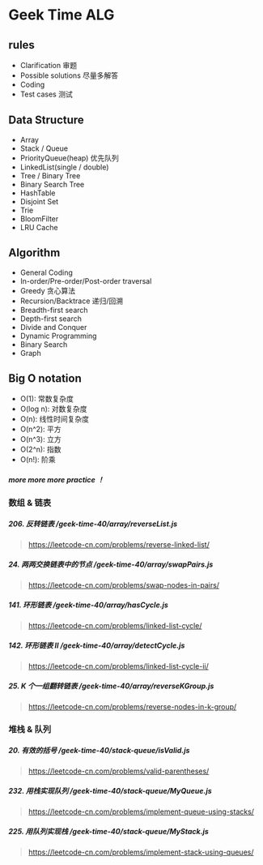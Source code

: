 # Geek Time ALG

## rules
* Clarification 审题
* Possible solutions 尽量多解答
* Coding 
* Test cases 测试

## Data Structure
* Array
* Stack / Queue
* PriorityQueue(heap) 优先队列
* LinkedList(single / double)
* Tree / Binary Tree
* Binary Search Tree
* HashTable
* Disjoint Set
* Trie
* BloomFilter
* LRU Cache

## Algorithm
* General Coding
* In-order/Pre-order/Post-order traversal
* Greedy 贪心算法
* Recursion/Backtrace 递归/回溯
* Breadth-first search
* Depth-first search
* Divide and Conquer
* Dynamic Programming
* Binary Search
* Graph

## Big O notation
* O(1): 常数复杂度
* O(log n): 对数复杂度
* O(n): 线性时间复杂度
* O(n^2): 平方
* O(n^3): 立方
* O(2^n): 指数
* O(n!): 阶乘

##### more more more practice ！

### 数组 & 链表
##### 206. 反转链表 /geek-time-40/array/reverseList.js
> https://leetcode-cn.com/problems/reverse-linked-list/
##### 24. 两两交换链表中的节点 /geek-time-40/array/swapPairs.js
> https://leetcode-cn.com/problems/swap-nodes-in-pairs/
##### 141. 环形链表 /geek-time-40/array/hasCycle.js
> https://leetcode-cn.com/problems/linked-list-cycle/
##### 142. 环形链表 II /geek-time-40/array/detectCycle.js
> https://leetcode-cn.com/problems/linked-list-cycle-ii/
##### 25. K 个一组翻转链表 /geek-time-40/array/reverseKGroup.js
> https://leetcode-cn.com/problems/reverse-nodes-in-k-group/

### 堆栈 & 队列
##### 20. 有效的括号 /geek-time-40/stack-queue/isValid.js
> https://leetcode-cn.com/problems/valid-parentheses/
##### 232. 用栈实现队列 /geek-time-40/stack-queue/MyQueue.js
> https://leetcode-cn.com/problems/implement-queue-using-stacks/
##### 225. 用队列实现栈 /geek-time-40/stack-queue/MyStack.js
> https://leetcode-cn.com/problems/implement-stack-using-queues/